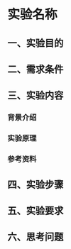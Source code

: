 # 实验名称

## 一、实验目的

## 二、需求条件

## 三、实验内容

### 背景介绍
### 实验原理
### 参考资料
## 四、实验步骤

## 五、实验要求

## 六、思考问题

